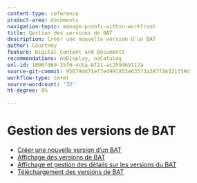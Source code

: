 ```yaml
---
content-type: reference
product-area: documents
navigation-topic: manage-proofs-within-workfront
title: Gestion des versions de BAT
description: Créer une nouvelle version d’un BAT
author: Courtney
feature: Digital Content and Documents
recommendations: noDisplay, noCatalog
exl-id: 1806fd69-35f6-4cba-8f21-ac259469117a
source-git-commit: 95679dd71ef7e4991853e63573a387f26321159d
workflow-type: tm+mt
source-wordcount: '32'
ht-degree: 0%

---
```


# Gestion des versions de BAT

* [Créer une nouvelle version d’un BAT](../../../../review-and-approve-work/proofing/managing-proofs-within-workfront/create-new-proof-version.md)
* [Affichage des versions de BAT](../../../../review-and-approve-work/proofing/managing-proofs-within-workfront/manage-proof-versions/view-proof-versions.md)
* [Affichage et gestion des détails sur les versions du BAT](../../../../review-and-approve-work/proofing/managing-proofs-within-workfront/manage-proof-versions/view-version-details.md)
* [Téléchargement des versions de BAT](../../../../review-and-approve-work/proofing/managing-proofs-within-workfront/manage-proof-versions/download-versions.md)

